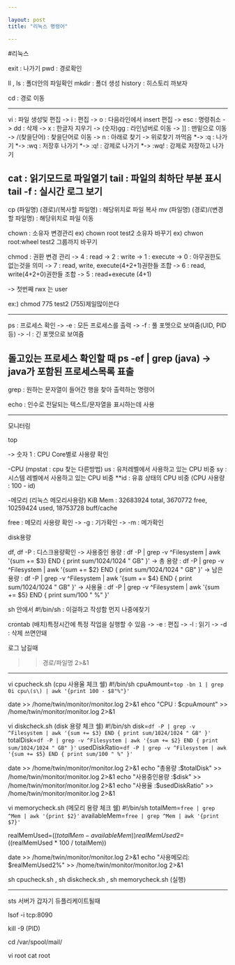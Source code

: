 ```yaml
---

layout: post
title: "리눅스 명령어"

---
```


#리눅스

exit : 나가기
pwd : 경로확인

ll , ls : 폴더안의 파일확인
mkdir : 폴더 생성
history : 히스토리 까보자

cd    : 경로 이동

--------------------------------------------------------------------------------------------------------------------------------------------------------
vi    : 파일 생성및 편집
  -> i : 편집
  -> o : 다음라인에서 insert 편집
  -> esc : 명령취소
  -> dd : 삭제
  -> x : 한글자 지우기
  -> (숫자)gg : 라인넘버로 이동
  -> ]] : 맨밑으로 이동
  -> /(찾을단어) : 찾을단어로 이동
    -> n : 아래로 찾기
    -> 위로찾기 까먹음
  *-> :q : 나가기
  *-> :wq : 저장후 나가기
  *-> :q! : 강제로 나가기
  *-> :wq! : 강제로 저장하고 나가기

cat : 읽기모드로 파일열기
tail : 파일의 최하단 부분 표시
tail -f : 실시간 로그 보기
--------------------------------------------------------------------------------------------------------------------------------------------------------

cp (파일명) (경로)/(복사할 파일명) : 해당위치로 파일 복사
mv (파일명) (경로)/(변경할 파일명) : 해당위치로 파일 이동



chown : 소유자 변경관리
  ex) chown root test2     소유자 바꾸기
  ex) chwon root:wheel test2 그룹까지 바꾸기

chmod : 권환 변경 관리
  -> 4 : read
  -> 2 : write
  -> 1 : execute
  -> 0 : 아무권한도 없는것을 의미
  -> 7 : read, write, execute(4+2+1)권한들 조합
  -> 6 : read, write(4+2+0)권한들 조합
  -> 5 : read+execute (4+1)

  -> 첫번째 rwx 는 user

  ex:) chmod 775 test2              (755)제일많이쓴다

--------------------------------------------------------------------------------------------------------------------------------------------------------
ps : 프로세스 확인
  -> -e : 모든 프로세스를 출력
  -> -f : 풀 포멧으로 보여줌(UID, PID등)
  -> -l : 긴 포맷으로 보여줌

돌고있는 프로세스 확인할 때
  ps -ef | grep (java)
    -> java가 포함된 프로세스목록 표출
--------------------------------------------------------------------------------------------------------------------------------------------------------

grep : 원하는 문자열이 들어간 행을 찾아 출력하는 명령어

echo : 인수로 전달되는 텍스트/문자열을 표시하는데 사용



--------------------------------------------------------------------------------------------------------------------------------------------------------

모니터링

top

  -> 숫자 1 : CPU Core별로 사용량 확인

-CPU            (mpstat : cpu 찾는 다른방법)
  us : 유저레벨에서 사용하고 있는 CPU 비중
  sy : 시스템 레벨에서 사용하고 있는 CPU 비중
  **id : 유휴 상태의 CPU 비중 (CPU 사용량 : 100 - id)

  -메모리 (리눅스 메모리사용량)
  KiB Mem : 32683924 total,  3670772 free, 10259424 used, 18753728 buff/cache

  free : 메모리 사용량 확인
    -> -g : 기가확인
    -> -m : 메가확인


  disk용량

  df, df -P   : 디스크용량확인
    -> 사용중인 용량 : df -P | grep -v ^Filesystem | awk '{sum += $3} END { print sum/1024/1024 " GB" }'
    -> 총 용량     : df -P | grep -v ^Filesystem | awk '{sum += $2} END { print sum/1024/1024 " GB" }'
    -> 남은 용량    : df -P | grep -v ^Filesystem | awk '{sum += $4} END { print sum/1024/1024 " GB" }'
    -> 사용율      : df -P | grep -v ^Filesystem | awk '{sum += $5} END { print sum/100 " %" }'

sh 안에서
  #!/bin/sh : 이걸하고 작성함 먼지 나중에찾기



crontab (배치)특정시간에 특정 작업을 실행할 수 있음
  -> -e : 편집
  -> -l : 읽기
  -> -d : 삭제    쓰면안돼


로그 남길때
>> 경로/파일명 2>&1

--------------------------------------------------------------------------------------------------------------------------------------------------------

vi cpucheck.sh (cpu 사용율 체크 쉘)
  #!/bin/sh
  cpuAmount=`top -bn 1 | grep 0i cpu\(s\) | awk '{print 100 - $8"%"}'`

  date >> /home/twin/monitor/monitor.log 2>&1
  ehco "CPU : $cpuAmount" >> /home/twin/monitor/monitor.log 2>&1

vi diskcheck.sh (disk 용량 체크 쉘)
  #!/bin/sh
  disk=`df -P | grep -v ^Filesystem | awk '{sum += $3} END { print sum/1024/1024 " GB" }'`
  totalDisk=`df -P | grep -v ^Filesystem | awk '{sum += $2} END { print sum/1024/1024 " GB" }'`
  usedDiskRatio=`df -P | grep -v ^Filesystem | awk '{sum += $5} END { print sum/100 " %" }'`

  date >> /home/twin/monitor/monitor.log 2>&1
  echo "총용량 :$totalDisk" >> /home/twin/monitor/monitor.log 2>&1
  echo "사용중인용량 :$disk" >> /home/twin/monitor/monitor.log 2>&1
  echo "사용율 :$usedDiskRatio" >> /home/twin/monitor/monitor.log 2>&1

vi memorycheck.sh (메모리 용량 체크 쉘)
  #!/bin/sh
  totalMem=`free | grep ^Mem | awk '{print $2}'`
  availableMem=`free | grep ^Mem | awk '{print $7}'`

  realMemUsed=$((totalMem - availableMem))
  realMemUsed2=$((realMemUsed * 100 / totalMem))

  date >> /home/twin/monitor/monitor.log 2>&1
  echo "사용메모리: $realMemUsed2%" >> /home/twin/monitor/monitor.log 2>&1

sh cpucheck.sh , sh diskcheck.sh , sh memorycheck.sh (실행)

--------------------------------------------------------------------------------------------------------------------------------------------------------

sts 서버가 갑자기 듀플리케이트될때

lsof -i tcp:8090

kill -9 (PID)




cd /var/spool/mail/

vi root
cat root
